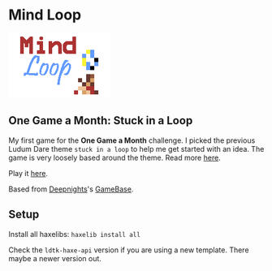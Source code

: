 # Mind Loop

![Mind Loop Banner](art/export_tiles/banner0.png)

## One Game a Month: Stuck in a Loop

My first game for the **One Game a Month** challenge. I picked the previous Ludum Dare theme `stuck in a loop` to help me get started with an idea. The game is very loosely based around the theme. Read more [here](https://lehaine.com/one-game-a-month-stuck-in-a-loop).

Play it [here](https://lehaine.com/mind-loop).

Based from [Deepnights](https://deepnight.net)'s [GameBase](https://github.com/deepnight/gameBase).

## Setup

Install all haxelibs:
`haxelib install all`

Check the `ldtk-haxe-api` version if you are using a new template. There maybe a newer version out.
